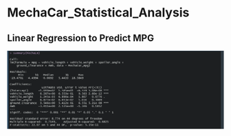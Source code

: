 # MechaCar_Statistical_Analysis

## Linear Regression to Predict MPG
![Summary Linear Model](/Summary_MechaLm.PNG)

